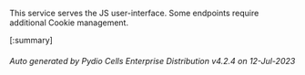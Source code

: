 






This service serves the JS user-interface. Some endpoints require additional Cookie management.

[:summary]

###### Auto generated by Pydio Cells Enterprise Distribution v4.2.4 on 12-Jul-2023
